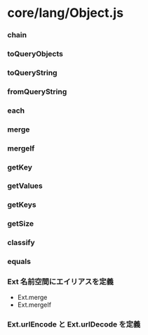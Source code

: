 # core/lang/Object.js

### chain

### toQueryObjects

### toQueryString

### fromQueryString

### each

### merge

### mergeIf

### getKey

### getValues

### getKeys

### getSize

### classify

### equals

### Ext 名前空間にエイリアスを定義

- Ext.merge
- Ext.mergeIf

### Ext.urlEncode と Ext.urlDecode を定義


